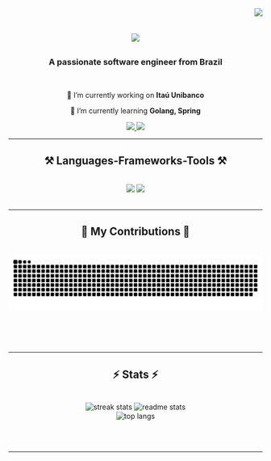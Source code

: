 <img align="right" src="https://visitor-badge.laobi.icu/badge?page_id=mllcarvalho.mllcarvalho" />

<h1 align="center">
    <img src="https://readme-typing-svg.herokuapp.com/?font=Righteous&size=35&center=true&vCenter=true&width=500&height=70&duration=4000&lines=Hi+There!+👋;+I'm+Matheus+Llobregat!;" />
</h1>

<h3 align="center">A passionate software engineer from Brazil</h3>

<br/>

<div align="center">
 
 🔭 I’m currently working on **Itaú Unibanco**
 
 🌱 I’m currently learning **Golang, Spring**

 </div>
 
<div align="center"> 
  <a href="mailto:mllcarvalho.it@gmail.com">
    <img src="https://img.shields.io/badge/Gmail-333333?style=for-the-badge&logo=gmail&logoColor=red" />
  </a>
  <a href="https://linkedin.com/in/matheus-llobregat-carvalho-229b982b" target="_blank">
    <img src="https://img.shields.io/badge/LinkedIn-0077B5?style=for-the-badge&logo=linkedin&logoColor=white" target="_blank" />
  </a>
</div>

 <hr/>
 
<h2 align="center">⚒️ Languages-Frameworks-Tools ⚒️</h2>
<br/>
<div align="center">
    <img src="https://skillicons.dev/icons?i=docker,kubernetes,aws,azure,go,java,spring,maven,py,angular,terraform" />
    <img src="https://skillicons.dev/icons?i=mongodb,dynamodb,mysql,postgres,github,git,grafana,prometheus" /><br>
</div>

<br/>
<hr/>

<div align="center">
  <h2>🐍 My Contributions 🐍</h2>
  <br>
  <img alt="snake eating my contributions" src="https://raw.githubusercontent.com/mllcarvalho/mllcarvalho/output/github-contribution-grid-snake.svg" />
  
  <br/><br/><br/>
</div>

<hr/>

<h2 align="center">⚡ Stats ⚡</h2>
<br>
<div align=center>
  <img width=390 src="https://github-readme-streak-stats-mllcarvalho.vercel.app/?user=mllcarvalho&count_private=true&theme=react&border_radius=10" alt="streak stats"/>
  <img width=390 src="https://github-readme-stats-mllcarvalho.vercel.app/api?username=mllcarvalho&count_private=true&show_icons=true&theme=react&rank_icon=github&border_radius=10" alt="readme stats" />
  <br/>
  <img width=325 align="center" src="https://github-readme-stats-mllcarvalho.vercel.app/api/top-langs/?username=mllcarvalho&hide=HTML&langs_count=8&layout=compact&theme=react&border_radius=10&size_weight=0.5&count_weight=0.5&exclude_repo=github-readme-stats" alt="top langs" />
</div>

<br/><br/>

<hr/>
